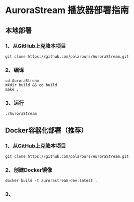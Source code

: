 # AuroraStream 播放器部署指南

## 本地部署

### 1、从GitHub上克隆本项目
```shell
git clone https://github.com/polarours/AuroraStream.git
```

### 2、编译
```shell
cd AuroraStream
mkdir build && cd build
make .
```

### 3、运行
```shell
./AuroraStream
```

## Docker容器化部署（推荐）

### 1、从GitHub上克隆本项目
```shell
git clone https://github.com/polarours/AuroraStream.git
```

### 2、创建Docker镜像
```shell
docker build -t aurorastream-dev:latest .
```

### 3、